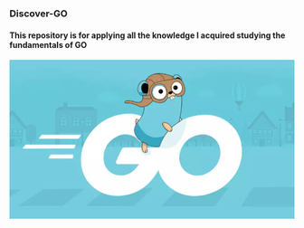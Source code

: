 ### Discover-GO

#### This repository is for applying all the knowledge I acquired studying the fundamentals of GO

<p align="center">
    <img src="./public/go-img.jpg" alt="Go" width="600" />
</p>